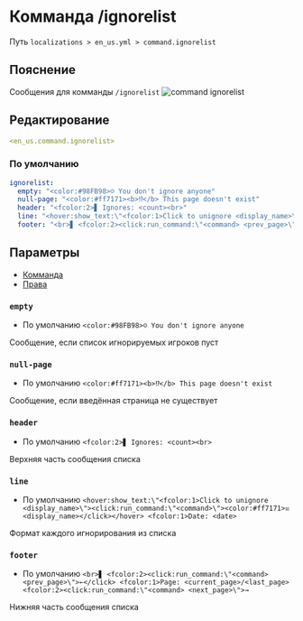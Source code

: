 # Комманда /ignorelist
Путь `localizations > en_us.yml > command.ignorelist`

## Пояснение
Сообщения для комманды `/ignorelist`
![command ignorelist](/commandignorelist.png)

## Редактирование
```yaml
<en_us.command.ignorelist>
```

### По умолчанию
```yaml
ignorelist:
  empty: "<color:#98FB98>☺ You don't ignore anyone"
  null-page: "<color:#ff7171><b>⁉</b> This page doesn't exist"
  header: "<fcolor:2>▋ Ignores: <count><br>"
  line: "<hover:show_text:\"<fcolor:1>Click to unignore <display_name>\"><click:run_command:\"<command>\"><color:#ff7171>☒ <display_name></click></hover> <fcolor:1>Date: <date>"
  footer: "<br>▋ <fcolor:2><click:run_command:\"<command> <prev_page>\">←</click> <fcolor:1>Page: <current_page>/<last_page> <fcolor:2><click:run_command:\"<command> <next_page>\">→"
```

## Параметры

- [Комманда](/ru/command/ignorelist/)
- [Права](/ru/permission/command/ignorelist/)

### `empty`
- По умолчанию `<color:#98FB98>☺ You don't ignore anyone`

Сообщение, если список игнорируемых игроков пуст

### `null-page`
- По умолчанию `<color:#ff7171><b>⁉</b> This page doesn't exist`

Сообщение, если введённая страница не существует

### `header`
- По умолчанию `<fcolor:2>▋ Ignores: <count><br>`

Верхняя часть сообщения списка

### `line`
- По умолчанию `<hover:show_text:\"<fcolor:1>Click to unignore <display_name>\"><click:run_command:\"<command>\"><color:#ff7171>☒ <display_name></click></hover> <fcolor:1>Date: <date>`

Формат каждого игнорирования из списка

### `footer`
- По умолчанию `<br>▋ <fcolor:2><click:run_command:\"<command> <prev_page>\">←</click> <fcolor:1>Page: <current_page>/<last_page> <fcolor:2><click:run_command:\"<command> <next_page>\">→`

Нижняя часть сообщения списка

